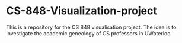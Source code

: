 # CS-848-Visualization-project
This is a repository for the CS 848 visualisation project. The idea is to investigate the academic geneology of CS professors in UWaterloo
